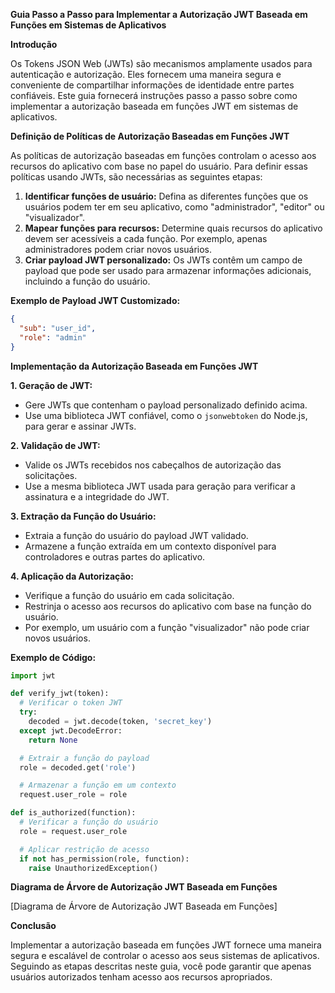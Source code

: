 **Guia Passo a Passo para Implementar a Autorização JWT Baseada em Funções em Sistemas de Aplicativos**

**Introdução**

Os Tokens JSON Web (JWTs) são mecanismos amplamente usados para autenticação e autorização. Eles fornecem uma maneira segura e conveniente de compartilhar informações de identidade entre partes confiáveis. Este guia fornecerá instruções passo a passo sobre como implementar a autorização baseada em funções JWT em sistemas de aplicativos.

**Definição de Políticas de Autorização Baseadas em Funções JWT**

As políticas de autorização baseadas em funções controlam o acesso aos recursos do aplicativo com base no papel do usuário. Para definir essas políticas usando JWTs, são necessárias as seguintes etapas:

1. **Identificar funções de usuário:** Defina as diferentes funções que os usuários podem ter em seu aplicativo, como "administrador", "editor" ou "visualizador".
2. **Mapear funções para recursos:** Determine quais recursos do aplicativo devem ser acessíveis a cada função. Por exemplo, apenas administradores podem criar novos usuários.
3. **Criar payload JWT personalizado:** Os JWTs contêm um campo de payload que pode ser usado para armazenar informações adicionais, incluindo a função do usuário.

**Exemplo de Payload JWT Customizado:**

```json
{
  "sub": "user_id",
  "role": "admin"
}
```

**Implementação da Autorização Baseada em Funções JWT**

**1. Geração de JWT:**

* Gere JWTs que contenham o payload personalizado definido acima.
* Use uma biblioteca JWT confiável, como o `jsonwebtoken` do Node.js, para gerar e assinar JWTs.

**2. Validação de JWT:**

* Valide os JWTs recebidos nos cabeçalhos de autorização das solicitações.
* Use a mesma biblioteca JWT usada para geração para verificar a assinatura e a integridade do JWT.

**3. Extração da Função do Usuário:**

* Extraia a função do usuário do payload JWT validado.
* Armazene a função extraída em um contexto disponível para controladores e outras partes do aplicativo.

**4. Aplicação da Autorização:**

* Verifique a função do usuário em cada solicitação.
* Restrinja o acesso aos recursos do aplicativo com base na função do usuário.
* Por exemplo, um usuário com a função "visualizador" não pode criar novos usuários.

**Exemplo de Código:**

```python
import jwt

def verify_jwt(token):
  # Verificar o token JWT
  try:
    decoded = jwt.decode(token, 'secret_key')
  except jwt.DecodeError:
    return None

  # Extrair a função do payload
  role = decoded.get('role')

  # Armazenar a função em um contexto
  request.user_role = role
```

```python
def is_authorized(function):
  # Verificar a função do usuário
  role = request.user_role

  # Aplicar restrição de acesso
  if not has_permission(role, function):
    raise UnauthorizedException()
```

**Diagrama de Árvore de Autorização JWT Baseada em Funções**

[Diagrama de Árvore de Autorização JWT Baseada em Funções]

**Conclusão**

Implementar a autorização baseada em funções JWT fornece uma maneira segura e escalável de controlar o acesso aos seus sistemas de aplicativos. Seguindo as etapas descritas neste guia, você pode garantir que apenas usuários autorizados tenham acesso aos recursos apropriados.